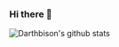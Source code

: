 ### Hi there 👋

<!--
**darthbison/darthbison** is a ✨ _special_ ✨ repository because its `README.md` (this file) appears on your GitHub profile.

Here are some ideas to get you started:

- 🔭 I’m currently working on ...
- 🌱 I’m currently learning ...
- 👯 I’m looking to collaborate on ...
- 🤔 I’m looking for help with ...
- 💬 Ask me about ...
- 📫 How to reach me: ...
- 😄 Pronouns: ...
- ⚡ Fun fact: ...
-->

![Darthbison's github stats](https://github-readme-stats.vercel.app/api?username=darthbison&show_icons=true&title_color=fff&icon_color=79ff97&text_color=9f9f9f&bg_color=151515)

